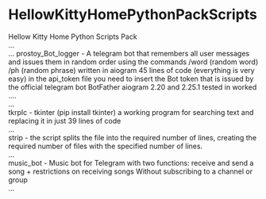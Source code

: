 # HellowKittyHomePythonPackScripts
Hellow Kitty Home Python Scripts Pack <br>...<br>
...
prostoy_Bot_logger - A telegram bot that remembers all user messages and issues them in random order using the commands /word (random word) /ph (random phrase) written in aiogram 45 lines of code (everything is very easy) in the api_token file you need to insert the Bot token that is issued by the official telegram bot BotFather  aiogram 2.20 and
2.25.1 tested in worked .... <br>...<br>
tkrplc - tkinter (pip install tkinter) a working program for searching text and replacing it in just 39 lines of code <br>...<br>
strip - the script splits the file into the required number of lines, creating the required number of files with the specified number of lines. <br>...<br>
music_bot - Music bot for Telegram with two functions: receive and send a song + restrictions on receiving songs Without subscribing to a channel or group  <br>...<br>

